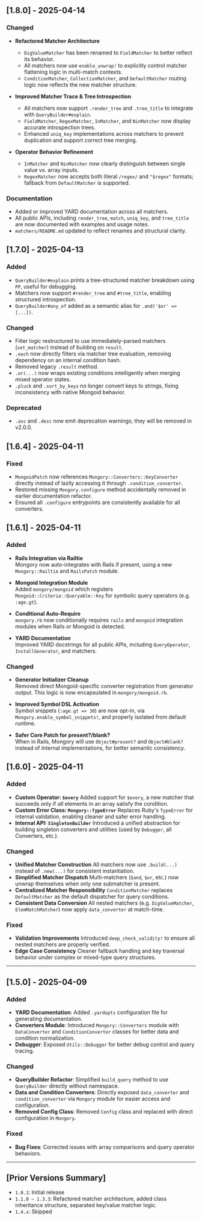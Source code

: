 ## [1.8.0] - 2025-04-14

### Changed

- **Refactored Matcher Architecture**
  - `DigValueMatcher` has been renamed to `FieldMatcher` to better reflect its behavior.
  - All matchers now use `enable_unwrap!` to explicitly control matcher flattening logic in multi-match contexts.
  - `ConditionMatcher`, `CollectionMatcher`, and `DefaultMatcher` routing logic now reflects the new matcher structure.

- **Improved Matcher Trace & Tree Introspection**
  - All matchers now support `.render_tree` and `.tree_title` to integrate with `QueryBuilder#explain`.
  - `FieldMatcher`, `RegexMatcher`, `InMatcher`, and `NinMatcher` now display accurate introspection trees.
  - Enhanced `uniq_key` implementations across matchers to prevent duplication and support correct tree merging.

- **Operator Behavior Refinement**
  - `InMatcher` and `NinMatcher` now clearly distinguish between single value vs. array inputs.
  - `RegexMatcher` now accepts both literal `/regex/` and `"$regex"` formats; fallback from `DefaultMatcher` is supported.

### Documentation

- Added or improved YARD documentation across all matchers.
- All public APIs, including `render_tree`, `match`, `uniq_key`, and `tree_title` are now documented with examples and usage notes.
- `matchers/README.md` updated to reflect renames and structural clarity.

## [1.7.0] - 2025-04-13

### Added

- `QueryBuilder#explain` prints a tree-structured matcher breakdown using `PP`, useful for debugging.
- Matchers now support `#render_tree` and `#tree_title`, enabling structured introspection.
- `QueryBuilder#any_of` added as a semantic alias for `.and('$or' => [...])`.

### Changed

- Filter logic restructured to use immediately-parsed matchers (`set_matcher`) instead of building on `result`.
- `.each` now directly filters via matcher tree evaluation, removing dependency on an internal condition hash.
- Removed legacy `.result` method.
- `.or(...)` now wraps existing conditions intelligently when merging mixed operator states.
- `.pluck` and `.sort_by_keys` no longer convert keys to strings, fixing inconsistency with native Mongoid behavior.

### Deprecated

- `.asc` and `.desc` now emit deprecation warnings; they will be removed in v2.0.0.

## [1.6.4] - 2025-04-11

### Fixed

- `MongoidPatch` now references `Mongory::Converters::KeyConverter` directly instead of lazily accessing it through `.condition_converter`.
- Restored missing `Mongory.configure` method accidentally removed in earlier documentation refactor.
- Ensured all `.configure` entrypoints are consistently available for all converters.

## [1.6.1] - 2025-04-11

### Added

- **Rails Integration via Railtie**  
  Mongory now auto-integrates with Rails if present, using a new `Mongory::Railtie` and `RailsPatch` module.

- **Mongoid Integration Module**  
  Added `mongory/mongoid` which registers `Mongoid::Criteria::Queryable::Key` for symbolic query operators (e.g. `:age.gt`).

- **Conditional Auto-Require**  
  `mongory.rb` now conditionally requires `rails` and `mongoid` integration modules when Rails or Mongoid is detected.

- **YARD Documentation**  
  Improved YARD docstrings for all public APIs, including `QueryOperator`, `InstallGenerator`, and matchers.

### Changed

- **Generator Initializer Cleanup**  
  Removed direct Mongoid-specific converter registration from generator output. This logic is now encapsulated in `mongory/mongoid.rb`.

- **Improved Symbol DSL Activation**  
  Symbol snippets (`:age.gt => 30`) are now opt-in, via `Mongory.enable_symbol_snippets!`, and properly isolated from default runtime.

- **Safer Core Patch for present?/blank?**  
  When in Rails, Mongory will use `Object#present?` and `Object#blank?` instead of internal implementations, for better semantic consistency.

## [1.6.0] - 2025-04-11

### Added
- **Custom Operator: `$every`**
  Added support for `$every`, a new matcher that succeeds only if *all* elements in an array satisfy the condition.
- **Custom Error Class: `Mongory::TypeError`**
  Replaces Ruby's `TypeError` for internal validation, enabling cleaner and safer error handling.
- **Internal API: `SingletonBuilder`**
  Introduced a unified abstraction for building singleton converters and utilities (used by `Debugger`, all Converters, etc.).

### Changed
- **Unified Matcher Construction**
  All matchers now use `.build(...)` instead of `.new(...)` for consistent instantiation.
- **Simplified Matcher Dispatch**
  Multi-matchers (`$and`, `$or`, etc.) now unwrap themselves when only one submatcher is present.
- **Centralized Matcher Responsibility**
  `ConditionMatcher` replaces `DefaultMatcher` as the default dispatcher for query conditions.
- **Consistent Data Conversion**
  All nested matchers (e.g. `DigValueMatcher`, `ElemMatchMatcher`) now apply `data_converter` at match-time.

### Fixed
- **Validation Improvements**
  Introduced `deep_check_validity!` to ensure all nested matchers are properly verified.
- **Edge Case Consistency**
  Cleaner fallback handling and key traversal behavior under complex or mixed-type query structures.

---

## [1.5.0] - 2025-04-09

### Added
- **YARD Documentation**: Added `.yardopts` configuration file for generating documentation.
- **Converters Module**: Introduced `Mongory::Converters` module with `DataConverter` and `ConditionConverter` classes for better data and condition normalization.
- **Debugger**: Exposed `Utils::Debugger` for better debug control and query tracing.

### Changed
- **QueryBuilder Refactor**: Simplified `build_query` method to use `QueryBuilder` directly without namespace.
- **Data and Condition Converters**: Directly exposed `data_converter` and `condition_converter` via `Mongory` module for easier access and configuration.
- **Removed Config Class**: Removed `Config` class and replaced with direct configuration in `Mongory`.

### Fixed
- **Bug Fixes**: Corrected issues with array comparisons and query operator behaviors.

---

## [Prior Versions Summary]

- `1.0.1`: Initial release
- `1.1.0 ~ 1.3.3`: Refactored matcher architecture, added class inheritance structure, separated key/value matcher logic.
- `1.4.x`: Skipped
